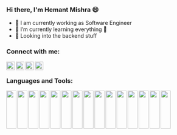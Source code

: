 ### Hi there, I'm Hemant Mishra 😄

- 🔭 I am currently working as Software Engineer
- 🌱 I’m currently learning everything 🤣
- 👯 Looking into the backend stuff


### Connect with me:

[<img align="left" alt="LinkedIn" width="22px" src="https://cdn.jsdelivr.net/npm/simple-icons@v3/icons/linkedin.svg" />][linkedin]
[<img align="left" alt="hackerrank" width="22px" src="https://cdn.jsdelivr.net/npm/simple-icons@v3/icons/facebook.svg" />][facebook]
[<img align="left" alt="hackerrank" width="22px" src="https://cdn.jsdelivr.net/npm/simple-icons@v3/icons/hackerrank.svg" />][hackerrank]
[<img align="left" alt="hackerearth" width="22px" src="https://cdn.jsdelivr.net/npm/simple-icons@v3/icons/hackerearth.svg" />][hackerearth]
<br />

### Languages and Tools:
<img align="left" width="26px" height="100" src="https://cdn.jsdelivr.net/npm/simple-icons@3.13.0/icons/python.svg">
<img align="left" width="26px" height="100" src="https://cdn.jsdelivr.net/npm/simple-icons@3.13.0/icons/django.svg">
<img align="left" width="26px" height="100" src="https://cdn.jsdelivr.net/npm/simple-icons@3.13.0/icons/flask.svg">
<img align="left" width="26px" height="100" src="https://cdn.jsdelivr.net/npm/simple-icons@3.13.0/icons/node-dot-js.svg">
<img align="left" width="26px" height="100" src="https://cdn.jsdelivr.net/npm/simple-icons@3.13.0/icons/javascript.svg">
<img align="left" width="26px" height="100" src="https://cdn.jsdelivr.net/npm/simple-icons@3.13.0/icons/postgresql.svg">
<img align="left" width="26px" height="100" src="https://cdn.jsdelivr.net/npm/simple-icons@3.13.0/icons/mysql.svg">
<img align="left" width="26px" height="100" src="https://cdn.jsdelivr.net/npm/simple-icons@3.13.0/icons/git.svg">
<img align="left" width="26px" height="100" src="https://cdn.jsdelivr.net/npm/simple-icons@3.13.0/icons/elasticsearch.svg">
<img align="left" width="26px" height="100" src="https://cdn.jsdelivr.net/npm/simple-icons@3.13.0/icons/redis.svg">
<img align="left" width="26px" height="100" src="https://cdn.jsdelivr.net/npm/simple-icons@3.13.0/icons/celery.svg">
<img align="left" width="26px" height="100" src="https://cdn.jsdelivr.net/npm/simple-icons@3.13.0/icons/amazonaws.svg">
<img align="left" width="26px" height="100" src="https://cdn.jsdelivr.net/npm/simple-icons@3.13.0/icons/java.svg">
<img align="left" width="26px" height="100" src="https://cdn.jsdelivr.net/npm/simple-icons@3.13.0/icons/angular.svg">
<img align="left" width="26px" height="100" src="https://cdn.jsdelivr.net/npm/simple-icons@3.13.0/icons/cplusplus.svg">
<br />

[website]: https://hmnt39.github.io
[linkedin]: https://www.linkedin.com/in/hemant-mishra-developer/
[hackerrank]: https://www.hackerrank.com/Hemant39
[hackerearth]: https://www.hackerearth.com/@hmnt39
[facebook]: https://www.facebook.com/hemantdeveloper/
